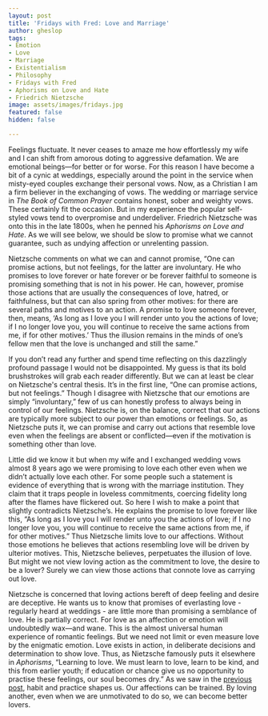 ```yaml
---
layout: post
title: 'Fridays with Fred: Love and Marriage'
author: gheslop
tags:
- Emotion
- Love
- Marriage
- Existentialism
- Philosophy
- Fridays with Fred
- Aphorisms on Love and Hate
- Friedrich Nietzsche
image: assets/images/fridays.jpg
featured: false
hidden: false

---
```

Feelings fluctuate. It never ceases to amaze me how effortlessly my wife and I can shift from amorous doting to aggressive defamation. We are emotional beings—for better or for worse. For this reason I have become a bit of a cynic at weddings, especially around the point in the service when misty-eyed couples exchange their personal vows. Now, as a Christian I am a firm believer in the exchanging of vows. The wedding or marriage service in _The Book of Common Prayer_ contains honest, sober and weighty vows. These certainly fit the occasion. But in my experience the popular self-styled vows tend to overpromise and underdeliver. Friedrich Nietzsche was onto this in the late 1800s, when he penned his _Aphorisms on Love and Hate_. As we will see below, we should be slow to promise what we cannot guarantee, such as undying affection or unrelenting passion.

Nietzsche comments on what we can and cannot promise, “One can promise actions, but not feelings, for the latter are involuntary. He who promises to love forever or hate forever or be forever faithful to someone is promising something that is not in his power. He can, however, promise those actions that are usually the consequences of love, hatred, or faithfulness, but that can also spring from other motives: for there are several paths and motives to an action. A promise to love someone forever, then, means, ‘As long as I love you I will render unto you the actions of love; if I no longer love you, you will continue to receive the same actions from me, if for other motives.’ Thus the illusion remains in the minds of one’s fellow men that the love is unchanged and still the same.”

If you don’t read any further and spend time reflecting on this dazzlingly profound passage I would not be disappointed. My guess is that its bold brushstrokes will grab each reader differently. But we can at least be clear on Nietzsche's central thesis. It’s in the first line, “One can promise actions, but not feelings.” Though I disagree with Nietzsche that our emotions are simply “involuntary,” few of us can honestly profess to always being in control of our feelings. Nietzsche is, on the balance, correct that our actions are typically more subject to our power than emotions or feelings. So, as Nietzsche puts it, we can promise and carry out actions that resemble love even when the feelings are absent or conflicted—even if the motivation is something other than love.

Little did we know it but when my wife and I exchanged wedding vows almost 8 years ago we were promising to love each other even when we didn’t actually love each other. For some people such a statement is evidence of everything that is wrong with the marriage institution. They claim that it traps people in loveless commitments, coercing fidelity long after the flames have flickered out. So here I wish to make a point that slightly contradicts Nietzsche’s. He explains the promise to love forever like this, “As long as I love you I will render unto you the actions of love; if I no longer love you, you will continue to receive the same actions from me, if for other motives.” Thus Nietzsche limits love to our affections. Without those emotions he believes that actions resembling love will be driven by ulterior motives. This, Nietzsche believes, perpetuates the illusion of love. But might we not view loving action as the commitment to love, the desire to be a lover? Surely we can view those actions that connote love as carrying out love.

Nietzsche is concerned that loving actions bereft of deep feeling and desire are deceptive. He wants us to know that promises of everlasting love - regularly heard at weddings - are little more than promising a semblance of love. He is partially correct. For love as an affection or emotion will undoubtedly wax—and wane. This is the almost universal human experience of romantic feelings. But we need not limit or even measure love by the enigmatic emotion. Love exists in action, in deliberate decisions and determination to show love. Thus, as Nietzsche famously puts it elsewhere in _Aphorisms_, “Learning to love. We must learn to love, learn to be kind, and this from earlier youth; if education or chance give us no opportunity to practise these feelings, our soul becomes dry.” As we saw in the [previous post](https://rekindle.co.za/content/2020-07-31-fridays-with-fred "How habits shape us"), habit and practice shapes us. Our affections can be trained. By loving another, even when we are unmotivated to do so, we can become better lovers.
